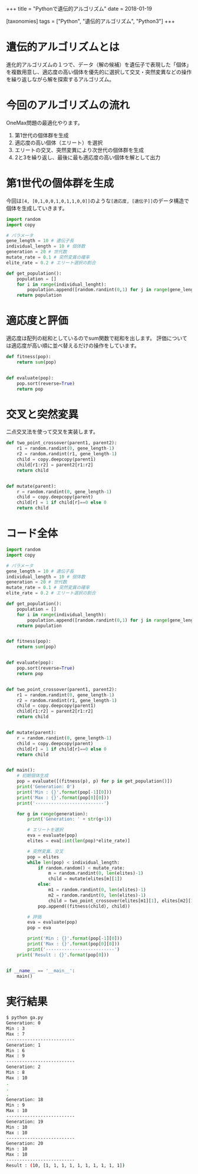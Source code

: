 +++
title = "Pythonで遺伝的アルゴリズム"
date = 2018-01-19

[taxonomies]
tags = ["Python", "遺伝的アルゴリズム", "Python3"]
+++
# 遺伝的アルゴリズムとは
進化的アルゴリズムの１つで、データ（解の候補）を遺伝子で表現した「個体」を複数用意し、適応度の高い個体を優先的に選択して交叉・突然変異などの操作を繰り返しながら解を探索するアルゴリズム。

<!-- more -->


# 今回のアルゴリズムの流れ
OneMax問題の最適化やります。

1. 第1世代の個体群を生成
2. 適応度の高い個体（エリート）を選択
3. エリートの交叉、突然変異により次世代の個体群を生成
4. 2と3を繰り返し、最後に最も適応度の高い個体を解として出力 


# 第1世代の個体群を生成
今回は`[4, [0,1,0,0,1,0,1,1,0,0]]`のような`[適応度, [遺伝子]]`のデータ構造で個体を生成していきます。

```python
import random
import copy

# パラメータ
gene_length = 10 # 遺伝子長
individual_length = 10 # 個体数
generation = 20 # 世代数
mutate_rate = 0.1 # 突然変異の確率
elite_rate = 0.2 # エリート選択の割合

def get_population():
    population = []
    for i in range(individual_lenght):
        population.append([random.randint(0,1) for j in range(gene_length)])
    return population
```


# 適応度と評価
適応度は配列の総和としているのでsum関数で総和を出します。
評価については適応度が高い順に並べ替えるだけの操作をしています。

```python
def fitness(pop):
    return sum(pop)


def evaluate(pop):
    pop.sort(reverse=True)
    return pop
```


# 交叉と突然変異
二点交叉法を使って交叉を実装します。

```python
def two_point_crossover(parent1, parent2):
    r1 = random.randint(0, gene_length-1)
    r2 = random.randint(r1, gene_length-1)
    child = copy.deepcopy(parent1)
    child[r1:r2] = parent2[r1:r2]
    return child


def mutate(parent):
    r = random.randint(0, gene_length-1)
    child = copy.deepcopy(parent)
    child[r] = 1 if child[r]==0 else 0
    return child
```


# コード全体
```python
import random
import copy

# パラメータ
gene_length = 10 # 遺伝子長
individual_length = 10 # 個体数
generation = 20 # 世代数
mutate_rate = 0.1 # 突然変異の確率
elite_rate = 0.2 # エリート選択の割合

def get_population():
    population = []
    for i in range(individual_length):
        population.append([random.randint(0,1) for j in range(gene_length)])
    return population


def fitness(pop):
    return sum(pop)


def evaluate(pop):
    pop.sort(reverse=True)
    return pop


def two_point_crossover(parent1, parent2):
    r1 = random.randint(0, gene_length-1)
    r2 = random.randint(r1, gene_length-1)
    child = copy.deepcopy(parent1)
    child[r1:r2] = parent2[r1:r2]
    return child


def mutate(parent):
    r = random.randint(0, gene_length-1)
    child = copy.deepcopy(parent)
    child[r] = 1 if child[r]==0 else 0
    return child


def main():
    # 初期個体生成
    pop = evaluate([(fitness(p), p) for p in get_population()])
    print('Generation: 0')
    print('Min : {}'.format(pop[-1][0]))
    print('Max : {}'.format(pop[0][0]))
    print('--------------------------')

    for g in range(generation):
        print('Generation: ' + str(g+1))

        # エリートを選択
        eva = evaluate(pop)
        elites = eva[:int(len(pop)*elite_rate)]

        # 突然変異、交叉
        pop = elites
        while len(pop) < individual_length:
            if random.random() < mutate_rate:
                m = random.randint(0, len(elites)-1)
                child = mutate(elites[m][1])
            else:
                m1 = random.randint(0, len(elites)-1)
                m2 = random.randint(0, len(elites)-1)
                child = two_point_crossover(elites[m1][1], elites[m2][1])
            pop.append((fitness(child), child))

        # 評価
        eva = evaluate(pop)
        pop = eva

        print('Min : {}'.format(pop[-1][0]))
        print('Max : {}'.format(pop[0][0]))
        print('--------------------------')
    print('Result : {}'.format(pop[0]))


if __name__ == '__main__':
    main()

```


# 実行結果
```bash
$ python ga.py
Generation: 0
Min : 3
Max : 7
--------------------------
Generation: 1
Min : 6
Max : 9
--------------------------
Generation: 2
Min : 8
Max : 10
.
.
.
Generation: 18
Min : 9
Max : 10
--------------------------
Generation: 19
Min : 10
Max : 10
--------------------------
Generation: 20
Min : 10
Max : 10
--------------------------
Result : (10, [1, 1, 1, 1, 1, 1, 1, 1, 1, 1])
```
